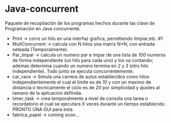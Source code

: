 # Java-concurrent
Paquete de recopilación de los programas hechos durante las clase de Programación en Java concurrente. 
  * Print -> corre un hilo en una interfaz grafica, permitiendo limpiar,etc. #1 
  * MultConcurrent -> calcula con N hilos una matriz N*N; con entrada seteada (Temporalmente).
  * Par_Impar -> calcula un numero par e impar de una lista de *100* numeros de forma independiente (un hilo para cada uno) y los va contando; ademas determina cuando un numero termina en *2* y *3* (otro hilo independiente). Todo junto se ejecuta concurrentemente. 
  * car_race -> Simula una carrera de autos establecidos como hilos independientemente el cual el limite es de *10* y con un maximo de distancia o tecnicamente el ciclo es de *20* por simplicidad y ajustes al tamano de la aplicacion definida.
  * timer_task -> crea temporalmente a nivel de consola una tarea o recordatorio el cual se ejecutara X veces durante un tiempo establecido. PRONTO UNA GUI para esta.
  * fabrica_papel -> coming soon...
